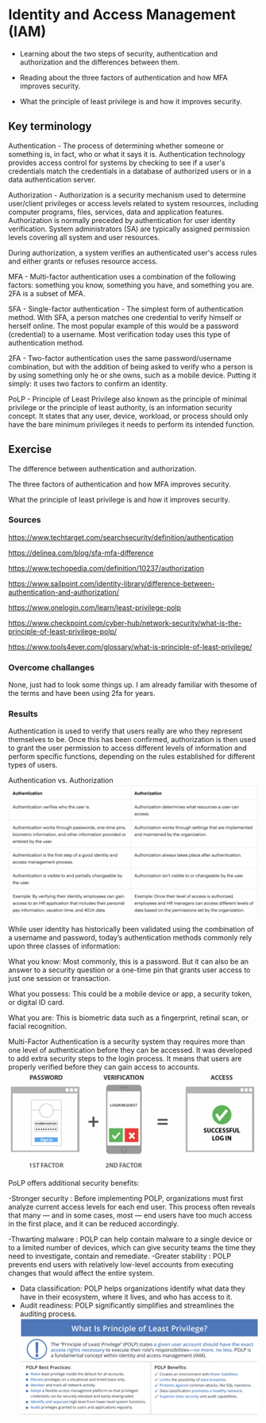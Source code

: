 # Identity and Access Management (IAM)

- Learning  about the two steps of security, authentication and authorization and the differences between them.

- Reading about the three factors of authentication and how MFA improves security.

- What the principle of least privilege is and how it improves security.


## Key terminology

Authentication - The process of determining whether someone or something is, in fact, who or what it says it is. Authentication technology provides access control for systems by checking to see if a user's credentials match the credentials in a database of authorized users or in a data authentication server.

Authorization - Authorization is a security mechanism used to determine user/client privileges or access levels related to system resources, including computer programs, files, services, data and application features. Authorization is normally preceded by authentication for user identity verification. System administrators (SA) are typically assigned permission levels covering all system and user resources.

During authorization, a system verifies an authenticated user's access rules and either grants or refuses resource access.

MFA - Multi-factor authentication uses a combination of the following factors: something you know, something you have, and something you are. 2FA is a subset of MFA.

SFA - Single-factor authentication - The simplest form of authentication method. With SFA, a person matches one credential to verify himself or herself online. The most popular example of this would be a password (credential) to a username. Most verification today uses this type of authentication method.

2FA - Two-factor authentication uses the same password/username combination, but with the addition of being asked to verify who a person is by using something only he or she owns, such as a mobile device. Putting it simply: it uses two factors to confirm an identity.

PoLP - Principle of Least Privilege also known as the principle of minimal privilege or the principle of least authority, is an information security concept. It states that any user, device, workload, or process should only have the bare minimum privileges it needs to perform its intended function.

## Exercise

The difference between authentication and authorization.

The three factors of authentication and how MFA improves security.

What the principle of least privilege is and how it improves security.


### Sources

https://www.techtarget.com/searchsecurity/definition/authentication

https://delinea.com/blog/sfa-mfa-difference

https://www.techopedia.com/definition/10237/authorization

https://www.sailpoint.com/identity-library/difference-between-authentication-and-authorization/

https://www.onelogin.com/learn/least-privilege-polp

https://www.checkpoint.com/cyber-hub/network-security/what-is-the-principle-of-least-privilege-polp/

https://www.tools4ever.com/glossary/what-is-principle-of-least-privilege/


### Overcome challanges

None, just had to look some things up. I am already familiar with thesome of the terms and have been using 2fa for years.

### Results

Authentication is used to verify that users really are who they represent themselves to be. Once this has been confirmed, authorization is then used to grant the user permission to access different levels of information and perform specific functions, depending on the rules established for different types of users.

Authentication vs. Authorization
![screenshot](../00_includes/sec3/sec3.png)


While user identity has historically been validated using the combination of a username and password, today’s authentication methods commonly rely upon three classes of information:

What you know: Most commonly, this is a password. But it can also be an answer to a security question or a one-time pin that grants user access to just one session or transaction. 

What you possess: This could be a mobile device or app, a security token, or digital ID card.

What you are: This is biometric data such as a fingerprint, retinal scan, or facial recognition.



Multi-Factor Authentication is a security system thay requires more than one level of authentication before they can be accessed. It was developed to add extra security steps to the login process. It means that users are properly verified before they can gain access to accounts.
![sreenshot](../00_includes/sec3/SEC33.png)


PoLP offers additional security benefits:

-Stronger security : Before implementing POLP, organizations must first analyze current access levels for each end user. This process often reveals that many — and in some cases, most — end users have too much access in the first place, and it can be reduced accordingly.

-Thwarting malware : POLP can help contain malware to a single device or to a limited number of devices, which can give security teams the time they need to investigate, contain and remediate.
-Greater stability : POLP prevents end users with relatively low-level accounts from executing changes that would affect the entire system.
- Data classification: POLP helps organizations identify what data they have in their ecosystem, where it lives, and who has access to it.
- Audit readiness: POLP significantly simplifies and streamlines the auditing process.
![screenshot](../00_includes/sec3/SEC333.png)